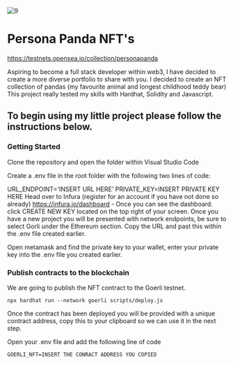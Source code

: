 ![9](https://user-images.githubusercontent.com/101646269/196880645-6d23de5b-59e0-4c65-b4e0-67b774fb52b7.png)

# Persona Panda NFT's

https://testnets.opensea.io/collection/personapanda

Aspiring to become a full stack developer within web3, I have decided to create a more diverse portfolio to share with you. I decided to create an NFT collection of pandas (my favourite animal and longest childhood teddy bear) This project really tested my skills with Hardhat, Solidity and Javascript. 


## To begin using my little project please follow the instructions below.

### Getting Started
Clone the repository and open the folder within Visual Studio Code

Create a .env file in the root folder with the following two lines of code:

URL_ENDPOINT='INSERT URL HERE'
PRIVATE_KEY=INSERT PRIVATE KEY HERE
Head over to Infura (register for an account if you have not done so already) https://infura.io/dashboard - Once you can see the dashboard. click CREATE NEW KEY located on the top right of your screen. Once you have a new project you will be presented with network endpoints, be sure to select Gorli under the Ethereum section. Copy the URL and past this within the .env file created earlier.

Open metamask and find the private key to your wallet, enter your private key into the .env file you created earlier.

### Publish contracts to the blockchain

We are going to publish the NFT contract to the Goerli testnet.

```
npx hardhat run --network goerli scripts/deploy.js
```
Once the contract has been deployed you will be provided with a unique contract address, copy this to your clipboard so we can use it in the next step. 

Open your .env file and add the following line of code
```
GOERLI_NFT=INSERT THE CONRACT ADDRESS YOU COPIED
```
